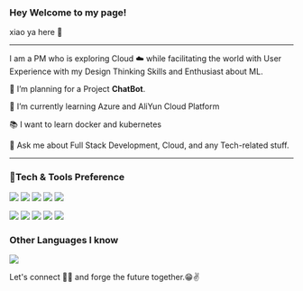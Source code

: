 ### Hey Welcome to my page!

xiao ya here 👋

---

 

I am a PM who is exploring Cloud ☁️ while facilitating the world with User Experience with my Design Thinking Skills and Enthusiast about ML.
 
 🔭 I’m planning for a Project **ChatBot**.
 
 🌱 I’m currently learning Azure and AliYun Cloud Platform
 
 📚 I want to learn docker and kubernetes
 
  
 
 <!-- 🤔 I’m looking for help with [Github Blog Cards](https://github.com/Souravdey777/Github-Cards-External-Blogs). -->
 
 💬 Ask me about Full Stack Development, Cloud, and any Tech-related stuff.


<!-- ![Profile views](https://gpvc.arturio.dev/Souravdey777)  <img src="https://img.shields.io/github/followers/Souravdey777?label=Follow" style=" float:left, margin-right:10px" /> -->


---


### 📝Tech & Tools Preference

<img src = "https://img.shields.io/badge/-HTML5-E34F26?style=flat&logo=html5&logoColor=white"> <img src = "https://img.shields.io/badge/-CSS3-1572B6?style=flat&logo=css3&logoColor=white">
<img src="https://img.shields.io/badge/-Bootstrap-563D7C?style=flat&logo=bootstrap&logoColor=white">
<img src="https://img.shields.io/badge/-JavaScript-eed718?style=flat&logo=javascript&logoColor=ffffff">
<img src="https://img.shields.io/badge/-Sass-cc6699?style=flat&logo=sass&logoColor=ffffff">
<!-- <img src="https://img.shields.io/badge/-React-000000?style=flat&logo=react&logoColor=00c8ff"> -->
<!-- <img src="https://img.shields.io/badge/-MongoDB-4DB33D?style=flat&logo=mongodb&logoColor=FFFFFF"> -->
<!-- <img src="https://img.shields.io/badge/-GraphQL-e535ab?style=flat&logo=graphql&logoColor=FFFFFF"> -->
<img src="https://img.shields.io/badge/-MySQL-F29111?style=flat&logo=mysql&logoColor=FFFFFF">
<!-- <img src="https://img.shields.io/badge/-Express.js-787878?style=flat"> -->
<img src="https://img.shields.io/badge/-Node.js-3C873A?style=flat&logo=Node.js&logoColor=white">
<!-- <img src="https://img.shields.io/badge/-Firebase-FFA611?style=flat&logo=firebase&logoColor=FFFFFF"> -->
<!-- <img src="http://img.shields.io/badge/-Google%20Cloud%20Platform-4285F4?style=flat&logo=google%20cloud&logoColor=white"> -->
<!-- <img src="https://img.shields.io/badge/-Progressive Web Apps-5A0FC8?style=flat"> -->
<img src="http://img.shields.io/badge/-Git-F1502F?style=flat&logo=git&logoColor=FFFFFF">
<img src="http://img.shields.io/badge/-Github-000000?style=flat&logo=github&logoColor=FFFFFF">
<img src="http://img.shields.io/badge/-VS%20Code-007ACC?style=flat&logo=visual%20studio%20code&logoColor=white">
<!-- <img src="http://img.shields.io/badge/-Heroku-430098?style=flat&logo=heroku&logoColor=white"> -->
<!-- <img src="http://img.shields.io/badge/-Vercel-black?style=flat&logo=vercel&logoColor=white"> -->

### Other Languages I know
<img src="http://img.shields.io/badge/-Java-F89820?style=flat&logo=java&logoColor=white">
 <!-- <img src="https://img.shields.io/badge/-C%20&%20C++-659ad2?style=flat&logo=c%2B%2B&logoColor=ffffff">  -->
 <!-- <img src="https://img.shields.io/badge/-Python-black?style=flat&logo=python&logoColor=white">  -->

<!-- ---

![GitHub stats](https://github-readme-stats.vercel.app/api?username=Souravdey777&show_icons=true&hide_border=true)

Check for a detailed stats here :point_right: [Sourcerer](https://sourcerer.io/souravdey777)

--- -->
 
<!-- 
  ### You can find in me in the web 🌍  
[<img align="left" alt="Souarvdey777" width="22px" src="https://raw.githubusercontent.com/iconic/open-iconic/master/svg/globe.svg" />][website]
[<img align="left" alt="Souarvdey777 | Medium" width="22px" src="https://cdn.jsdelivr.net/npm/simple-icons@v3/icons/medium.svg" />][medium]
[<img align="left" alt="Souarvdey777 | Twitter" width="22px" src="https://cdn.jsdelivr.net/npm/simple-icons@v3/icons/twitter.svg" />][twitter]
[<img align="left" alt="Souarvdey777 | LinkedIn" width="22px" src="https://cdn.jsdelivr.net/npm/simple-icons@v3/icons/linkedin.svg" />][linkedin]
[<img align="left" alt="Souarvdey777 | Instagram" width="22px" src="https://cdn.jsdelivr.net/npm/simple-icons@v3/icons/instagram.svg" />][instagram] -->

<br/>

<!-- 
---
### You can checkout my blogs :loudspeaker: 

[![Sourav Dey's Blog Cards](https://github-cards-external-blogs.souravdey777.vercel.app/getMediumBlogs?username=Souravdey777&type=vertical)](https://medium.com/@Souravdey777)

[Add your blogs to your github profile using my Github Blog Cards](https://github.com/Souravdey777/Github-Cards-External-Blogs) 

--- -->

Let's connect 👨‍💻 and forge the future together.😁✌
<!-- 
**Check the Repositories and don't forget to give a star.** 👇

:star: From [Souravdey777](https://github.com/Souravdey777)

[website]: https://souravdey777.github.io/Portfolio/
[twitter]: https://twitter.com/Souravdey777
[youtube]: https://youtube.com/
[instagram]: https://www.instagram.com/souravdey777/
[linkedin]: https://www.linkedin.com/in/sourav-dey/
[medium]: https://medium.com/@Souravdey777/ -->
